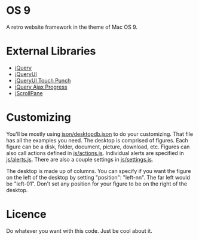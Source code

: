 # OS 9
A retro website framework in the theme of Mac OS 9.

# External Libraries
- [jQuery](https://jquery.com/)
- [jQueryUI](https://jqueryui.com/)
- [jQueryUI Touch Punch](https://github.com/furf/jquery-ui-touch-punch)
- [jQuery Ajax Progress](https://github.com/englercj/jquery-ajax-progress)
- [jScrollPane](http://jscrollpane.kelvinluck.com/)

# Customizing
You'll be mostly using [json/desktopdb.json](json/desktopdb.json) to do your customizing. That file has all the examples you need. The desktop is comprised of figures. Each figure can be a disk, folder, document, picture, download, etc. Figures can also call actions defined in [js/actions.js](js/actions.js). Individual alerts are specified in [js/alerts.js](js/alerts.js). There are also a couple settings in [js/settings.js](js/settings.js).

The desktop is made up of columns. You can specify if you want the figure on the left of the desktop by setting "position": "left-nn". The far left would be "left-01". Don't set any position for your figure to be on the right of the desktop.

# Licence
Do whatever you want with this code. Just be cool about it.
